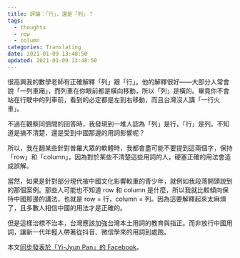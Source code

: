 ```yaml
---
title: 評論：「行」，還是「列」？
tags:
  - thoughts
  - row
  - column
categories: Translating
date: 2021-01-09 13:48:50
updated: 2021-01-09 13:48:50
---
```


很高興我的數學老師有正確解釋「列」跟「行」。他的解釋很好——大部分人常會說「一列車廂」，而列車在你眼前都是橫向移動，所以「列」是橫的。畢竟你不會站在行駛中的列車前，看到的必定都是左到右移動，而且台灣沒人講「一行火車」。

<!-- more -->

不過在觀察同儕間的回答時，我發現到一堆人認為「列」是行，「行」是列。不知道是搞不清楚，還是受到中國那邊的用詞影響呢？

所以，我在翻某些針對普羅大眾的軟體時，我都會盡可能不要提到這兩個字，保持「row」和「column」，因為對於某些不清楚這些用詞的人，硬塞正確的用法會造成誤解。

當然，如果是針對部分現代被中國文化影響較重的青少年，就例如我段落開頭說到的那個案例。那些人可能也不知道 row 和 column 是什麼，所以我就比較傾向保持中國那邊的講法，也就是 row = 行，column = 列。因為這要解釋起來太麻煩了，且多數人相信中國的用法才是正確的。

但是這樣治標不治本，台灣應該加強台灣本土用詞的教育與指正。而非放行中國用詞，讓新一代年輕人帶著從抖音、微信學來的用詞到處跑。

本文[同步發表於「Yi-Jyun Pan」的 Facebook](https://www.facebook.com/pan93412TW/posts/2840954056174156)。
